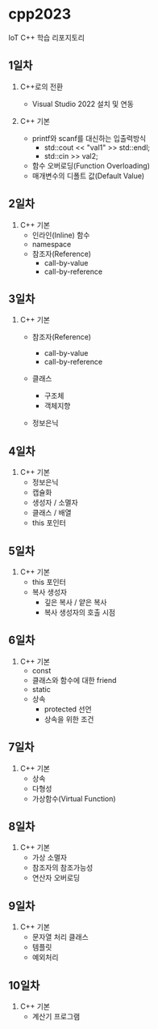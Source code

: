 # cpp2023
IoT C++ 학습 리포지토리

## 1일차
1. C++로의 전환
    - Visual Studio 2022 설치 및 연동

2. C++ 기본
    - printf와 scanf를 대신하는 입출력방식
        - std::cout << "val1" >> std::endl;
        - std::cin >> val2;
    - 함수 오버로딩(Function Overloading)
    - 매개변수의 디폴트 값(Default Value)

## 2일차
1. C++ 기본
    - 인라인(Inline) 함수
    - namespace
    - 참조자(Reference)
        - call-by-value
        - call-by-reference

## 3일차
1. C++ 기본
    - 참조자(Reference)
        - call-by-value
        - call-by-reference
    - 클래스
        - 구조체
        - 객체지향
    
    - 정보은닉

## 4일차
1. C++ 기본
    - 정보은닉
    - 캡슐화
    - 생성자 / 소멸자
    - 클래스 / 배열
    - this 포인터

## 5일차
1. C++ 기본
    - this 포인터
    - 복사 생성자
        - 깊은 복사 / 얕은 복사
        - 복사 생성자의 호출 시점

## 6일차
1. C++ 기본
    - const
    - 클래스와 함수에 대한 friend
    - static
    - 상속
        - protected 선언
        - 상속을 위한 조건

## 7일차
1. C++ 기본
    - 상속
    - 다형성
    - 가상함수(Virtual Function)

## 8일차
1. C++ 기본
    - 가상 소멸자
    - 참조자의 참조가능성
    - 연산자 오버로딩

## 9일차
1. C++ 기본
    - 문자열 처리 클래스
    - 템플릿
    - 예외처리

## 10일차
1. C++ 기본
    - 계산기 프로그램